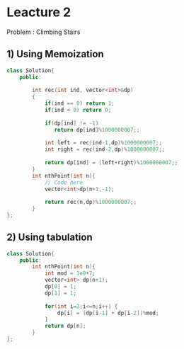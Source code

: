 # Leacture 2

Problem : Climbing Stairs 

## 1) Using Memoization
<!-- - Create dp array of size n+1
- Write recurrance function 
- And store value of each value calculated in dp array. -->



```C++
class Solution{
	public:
	
	    int rec(int ind, vector<int>&dp)
	    {
	        if(ind == 0) return 1;
	        if(ind < 0) return 0;
	        
	        if(dp[ind] != -1)
	           return dp[ind]%1000000007;;
	           
	        int left = rec(ind-1,dp)%1000000007;;
	        int right = rec(ind-2,dp)%1000000007;;
	        
	        return dp[ind] = (left+right)%1000000007;;
	    }
		int nthPoint(int n){
		    // Code here
		    vector<int>dp(n+1,-1);
		    
		    return rec(n,dp)%1000000007;;
		}
};
```


## 2) Using tabulation
<!-- - Create dp array of size n+1
- set value of dp[0] to 0 and dp[1] to 1
- start loop from 2 index upto n
- And store value of dp[i-1] + dp[i-2] in dp[i] -->

```C++
class Solution{
	public:
		int nthPoint(int n){
		    int mod = 1e9+7;
		    vector<int> dp(n+1);
		    dp[0] = 1;
		    dp[1] = 1;
		    
		    for(int i=2;i<=n;i++) {
		        dp[i] = (dp[i-1] + dp[i-2])%mod;
		    }
		    return dp[n];
		}
};
```
